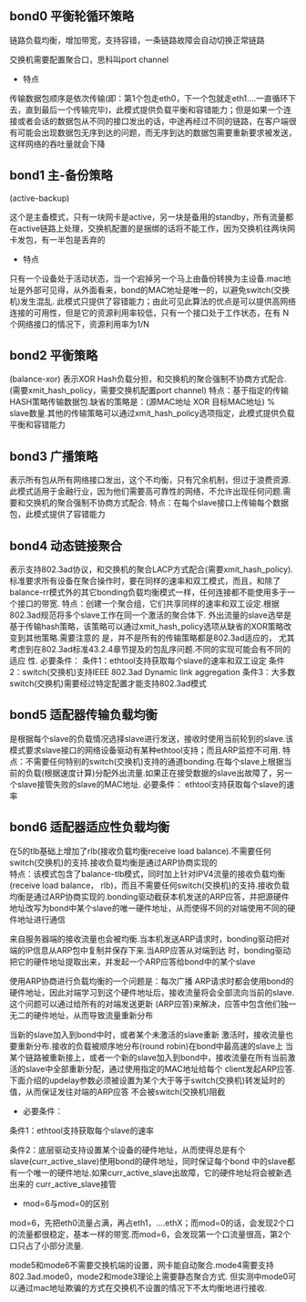 <!--
 * @Description: 
 * @Version: 1.0
 * @Author: DaLao
 * @Email: dalao_li@163.com
 * @Date: 2021-03-26 23:14:11
 * @LastEditors: DaLao
 * @LastEditTime: 2022-01-03 11:34:03
-->


## bond0 平衡轮循环策略

链路负载均衡，增加带宽，支持容错，一条链路故障会自动切换正常链路

交换机需要配置聚合口，思科叫port channel

- 特点

传输数据包顺序是依次传输(即：第1个包走eth0，下一个包就走eth1….一直循环下去，直到最后一个传输完毕)，此模式提供负载平衡和容错能力；但是如果一个连接或者会话的数据包从不同的接口发出的话，中途再经过不同的链路，在客户端很有可能会出现数据包无序到达的问题，而无序到达的数据包需要重新要求被发送，这样网络的吞吐量就会下降

## bond1 主-备份策略

(active-backup)

这个是主备模式，只有一块网卡是active，另一块是备用的standby，所有流量都在active链路上处理，交换机配置的是捆绑的话将不能工作，因为交换机往两块网卡发包，有一半包是丢弃的

- 特点

只有一个设备处于活动状态，当一个宕掉另一个马上由备份转换为主设备.mac地址是外部可见得，从外面看来，bond的MAC地址是唯一的，以避免switch(交换机)发生混乱.
此模式只提供了容错能力；由此可见此算法的优点是可以提供高网络连接的可用性，但是它的资源利用率较低，只有一个接口处于工作状态，在有 N 个网络接口的情况下，资源利用率为1/N

## bond2 平衡策略

(balance-xor)
表示XOR Hash负载分担，和交换机的聚合强制不协商方式配合.(需要xmit_hash_policy，需要交换机配置port channel)
特点：基于指定的传输HASH策略传输数据包.缺省的策略是：(源MAC地址 XOR 目标MAC地址) % slave数量.其他的传输策略可以通过xmit_hash_policy选项指定，此模式提供负载平衡和容错能力

## bond3 广播策略

表示所有包从所有网络接口发出，这个不均衡，只有冗余机制，但过于浪费资源.此模式适用于金融行业，因为他们需要高可靠性的网络，不允许出现任何问题.需要和交换机的聚合强制不协商方式配合.
特点：在每个slave接口上传输每个数据包，此模式提供了容错能力

## bond4 动态链接聚合

表示支持802.3ad协议，和交换机的聚合LACP方式配合(需要xmit_hash_policy).标准要求所有设备在聚合操作时，要在同样的速率和双工模式，而且，和除了balance-rr模式外的其它bonding负载均衡模式一样，任何连接都不能使用多于一个接口的带宽.
特点：创建一个聚合组，它们共享同样的速率和双工设定.根据802.3ad规范将多个slave工作在同一个激活的聚合体下.
外出流量的slave选举是基于传输hash策略，该策略可以通过xmit_hash_policy选项从缺省的XOR策略改变到其他策略.需要注意的 是，并不是所有的传输策略都是802.3ad适应的，
尤其考虑到在802.3ad标准43.2.4章节提及的包乱序问题.不同的实现可能会有不同的适应 性.
必要条件：
条件1：ethtool支持获取每个slave的速率和双工设定
条件2：switch(交换机)支持IEEE 802.3ad Dynamic link aggregation
条件3：大多数switch(交换机)需要经过特定配置才能支持802.3ad模式

## bond5 适配器传输负载均衡

是根据每个slave的负载情况选择slave进行发送，接收时使用当前轮到的slave.该模式要求slave接口的网络设备驱动有某种ethtool支持；而且ARP监控不可用.
特点：不需要任何特别的switch(交换机)支持的通道bonding.在每个slave上根据当前的负载(根据速度计算)分配外出流量.如果正在接受数据的slave出故障了，另一个slave接管失败的slave的MAC地址.
必要条件：
ethtool支持获取每个slave的速率

## bond6 适配器适应性负载均衡

在5的tlb基础上增加了rlb(接收负载均衡receive load balance).不需要任何switch(交换机)的支持.接收负载均衡是通过ARP协商实现的  
特点：该模式包含了balance-tlb模式，同时加上针对IPV4流量的接收负载均衡(receive load balance， rlb)，而且不需要任何switch(交换机)的支持.接收负载均衡是通过ARP协商实现的.bonding驱动截获本机发送的ARP应答，并把源硬件地址改写为bond中某个slave的唯一硬件地址，从而使得不同的对端使用不同的硬件地址进行通信  

来自服务器端的接收流量也会被均衡.当本机发送ARP请求时，bonding驱动把对端的IP信息从ARP包中复制并保存下来.当ARP应答从对端到达 时，bonding驱动把它的硬件地址提取出来，并发起一个ARP应答给bond中的某个slave  

使用ARP协商进行负载均衡的一个问题是：每次广播 ARP请求时都会使用bond的硬件地址，因此对端学习到这个硬件地址后，接收流量将会全部流向当前的slave.这个问题可以通过给所有的对端发送更新 (ARP应答)来解决，应答中包含他们独一无二的硬件地址，从而导致流量重新分布

当新的slave加入到bond中时，或者某个未激活的slave重新 激活时，接收流量也要重新分布.接收的负载被顺序地分布(round robin)在bond中最高速的slave上
当某个链路被重新接上，或者一个新的slave加入到bond中，接收流量在所有当前激活的slave中全部重新分配，通过使用指定的MAC地址给每个 client发起ARP应答.下面介绍的updelay参数必须被设置为某个大于等于switch(交换机)转发延时的值，从而保证发往对端的ARP应答 不会被switch(交换机)阻截

- 必要条件：

条件1：ethtool支持获取每个slave的速率

条件2：底层驱动支持设置某个设备的硬件地址，从而使得总是有个slave(curr_active_slave)使用bond的硬件地址，同时保证每个bond 中的slave都有一个唯一的硬件地址.如果curr_active_slave出故障，它的硬件地址将会被新选出来的 curr_active_slave接管

- mod=6与mod=0的区别

mod=6，先把eth0流量占满，再占eth1，….ethX；而mod=0的话，会发现2个口的流量都很稳定，基本一样的带宽.而mod=6，会发现第一个口流量很高，第2个口只占了小部分流量.

 

mode5和mode6不需要交换机端的设置，网卡能自动聚合.mode4需要支持802.3ad.mode0，mode2和mode3理论上需要静态聚合方式.
但实测中mode0可以通过mac地址欺骗的方式在交换机不设置的情况下不太均衡地进行接收.